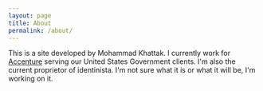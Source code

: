 ```yaml
---
layout: page
title: About
permalink: /about/
---
```


This is a site developed by Mohammad Khattak. I currently work for
[Accenture](https://www.accenture.com/us-en/afs-industry-index) serving
our United States Government clients. I'm also the current proprietor of
identinista. I'm not sure what it is or what it will be, I'm working on
it.

